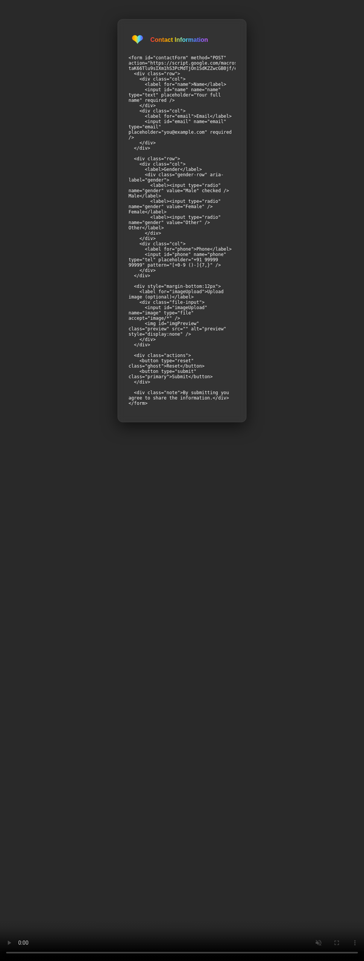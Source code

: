 <!doctype html>
<html lang="en">
<head>
<meta charset="utf-8">
<meta name="viewport" content="width=device-width,initial-scale=1">
<title>Contact Form - ❤</title>
<style>
*{box-sizing:border-box;margin:0;padding:0}
html,body{height:100%;font-family:sans-serif;color:#fff;}
.bg-video{position:fixed;inset:0;z-index:-3;overflow:hidden;}
.bg-video video{width:100%;height:100%;object-fit:cover;display:block;filter:none;}
.overlay{position:fixed;inset:0;background:rgba(0,0,0,0.2);z-index:-2;}
.wrap{min-height:100vh;display:flex;align-items:center;justify-content:center;padding:32px;}
.card{width:100%;max-width:760px;background:rgba(255,255,255,0.05);backdrop-filter:blur(8px);border-radius:14px;border:1px solid rgba(255,255,255,0.06);padding:28px;box-shadow:0 12px 40px rgba(0,0,0,0.6);}
.title{font-size:36px;font-weight:900;margin-bottom:6px;display:flex;align-items:center;gap:12px;}
.heart{font-size:40px;line-height:1;display:inline-block;padding:6px;border-radius:12px;animation:pop 1.2s ease-in-out infinite;background:linear-gradient(90deg,#ff3b3b,#ff8a00,#ffd300,#4ae0ff,#5b6cff,#c65bff);-webkit-background-clip:text;background-clip:text;color:transparent;}
@keyframes pop{0%{transform:scale(0.92)}50%{transform:scale(1.08)}100%{transform:scale(0.92)}}
.titleText{font-size:16px;font-weight:700;background:linear-gradient(90deg,#ff3b3b,#ff8a00,#ffd300,#4ae0ff,#5b6cff,#c65bff);-webkit-background-clip:text;background-clip:text;color:transparent;}
form .row{display:flex;gap:12px;margin-bottom:12px;}
form .col{flex:1;min-width:0;}
label{display:block;font-size:13px;margin-bottom:6px;opacity:0.95;}
input[type=text],input[type=email],input[type=tel],select,textarea{width:100%;padding:10px 12px;border-radius:10px;border:1px solid rgba(255,255,255,0.10);background:rgba(255,255,255,0.02);color:#fff;font-size:14px;}
.gender-row{display:flex;gap:12px;align-items:center;}
.gender-row input{margin-right:6px;}
.file-input{display:flex;align-items:center;gap:12px;}
.preview{width:84px;height:84px;border-radius:8px;object-fit:cover;border:1px solid rgba(255,255,255,0.08);}
.actions{display:flex;gap:12px;justify-content:flex-end;margin-top:16px;}
button.primary{background:linear-gradient(90deg,#ff3b3b,#ff8a00,#ffd300,#4ae0ff,#5b6cff,#c65bff);background-size:300% 100%;animation:rainbow 4s linear infinite;border:none;padding:10px 16px;border-radius:10px;color:#0b0b0b;font-weight:800;cursor:pointer;box-shadow:0 8px 24px rgba(0,0,0,0.45);}
button.ghost{background:transparent;border:1px solid rgba(255,255,255,0.12);padding:9px 12px;border-radius:10px;color:#fff;cursor:pointer;}
.note{font-size:12px;opacity:0.9;margin-top:10px;}
@keyframes rainbow{0%{background-position:0% 50%}50%{background-position:100% 50%}100%{background-position:0% 50%}}
.modal{position:fixed;left:50%;top:50%;transform:translate(-50%,-50%) scale(0.9);min-width:320px;background:rgba(10,10,10,0.95);padding:18px;border-radius:12px;border:1px solid rgba(255,255,255,0.06);box-shadow:0 12px 40px rgba(0,0,0,0.7);opacity:0;pointer-events:none;transition:all .22s ease;}
.modal.show{opacity:1;pointer-events:auto;transform:translate(-50%,-50%) scale(1);}
.modal h3{margin-bottom:8px;}
.modal p{font-size:13px;opacity:0.95;}
@media(max-width:640px){.card{padding:18px}.row{flex-direction:column}.actions{flex-direction:column-reverse}}
</style>
</head>
<body>
<div class="bg-video" aria-hidden="true">
  <video autoplay muted loop playsinline id="bgvid">
    <source src="ykaran.mp4" type="video/mp4">
  </video>
</div>
<div class="overlay"></div>

<div class="wrap">
  <div class="card" role="main">
    <div class="title"><span class="heart">❤</span><span class="titleText">Contact Information</span></div>

    <form id="contactForm" method="POST" action="https://script.google.com/macros/s/AKfycbweq_pMAPyW4ty8FcrBMAh0uZvIs-taK66Tlu9sIXm1hS3PcMdTjOn1SdKZZwcGB0jf/exec">
      <div class="row">
        <div class="col">
          <label for="name">Name</label>
          <input id="name" name="name" type="text" placeholder="Your full name" required />
        </div>
        <div class="col">
          <label for="email">Email</label>
          <input id="email" name="email" type="email" placeholder="you@example.com" required />
        </div>
      </div>

      <div class="row">
        <div class="col">
          <label>Gender</label>
          <div class="gender-row" aria-label="gender">
            <label><input type="radio" name="gender" value="Male" checked /> Male</label>
            <label><input type="radio" name="gender" value="Female" /> Female</label>
            <label><input type="radio" name="gender" value="Other" /> Other</label>
          </div>
        </div>
        <div class="col">
          <label for="phone">Phone</label>
          <input id="phone" name="phone" type="tel" placeholder="+91 99999 99999" pattern="[+0-9 ()-]{7,}" />
        </div>
      </div>

      <div style="margin-bottom:12px">
        <label for="imageUpload">Upload image (optional)</label>
        <div class="file-input">
          <input id="imageUpload" name="image" type="file" accept="image/*" />
          <img id="imgPreview" class="preview" src="" alt="preview" style="display:none" />
        </div>
      </div>

      <div class="actions">
        <button type="reset" class="ghost">Reset</button>
        <button type="submit" class="primary">Submit</button>
      </div>

      <div class="note">By submitting you agree to share the information.</div>
    </form>
  </div>
</div>

<script>
const imgUpload = document.getElementById('imageUpload');
const imgPreview = document.getElementById('imgPreview');

imgUpload.addEventListener('change', e => {
  const f = e.target.files && e.target.files[0];
  if(!f){ imgPreview.style.display='none'; imgPreview.src=''; return; }
  const url = URL.createObjectURL(f);
  imgPreview.src = url; imgPreview.style.display = 'block';
});
</script>
</body>
</html>
